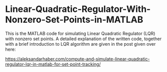 # Linear-Quadratic-Regulator-With-Nonzero-Set-Points-in-MATLAB

This is the MATLAB code for simulating Linear Quadratic Regulator (LQR) with nonzero set points. A detailed explanation of the written code, together with a brief introduction to LQR algorithm are given in the post given over here:

https://aleksandarhaber.com/compute-and-simulate-linear-quadratic-regulator-lqr-in-matlab-for-set-point-tracking/
